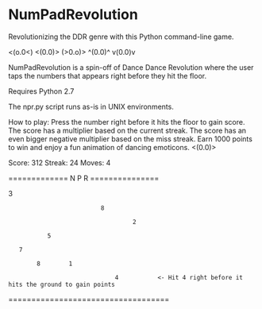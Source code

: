 # NumPadRevolution
Revolutionizing the DDR genre with this Python command-line game.

<(o.0<)   <(0.0)>   (>0.o)>   ^(0.0)^   v(0.0)v

NumPadRevolution is a spin-off of Dance Dance Revolution where the user taps the numbers that appears right before they hit the floor.

Requires Python 2.7

The npr.py script runs as-is in UNIX environments.


How to play:
Press the number right before it hits the floor to gain score.
The score has a multiplier based on the current streak.
The score has an even bigger negative multiplier based on the miss streak.
Earn 1000 points to win and enjoy a fun animation of dancing emoticons. <(0.0)>

Score: 312          Streak: 24             Moves: 4

============= N P R ===============

   3

                              8
                              
                                       2
                                       
               5
               
       7
       
            8        1
                    
                                  4           <- Hit 4 right before it hits the ground to gain points
===================================

